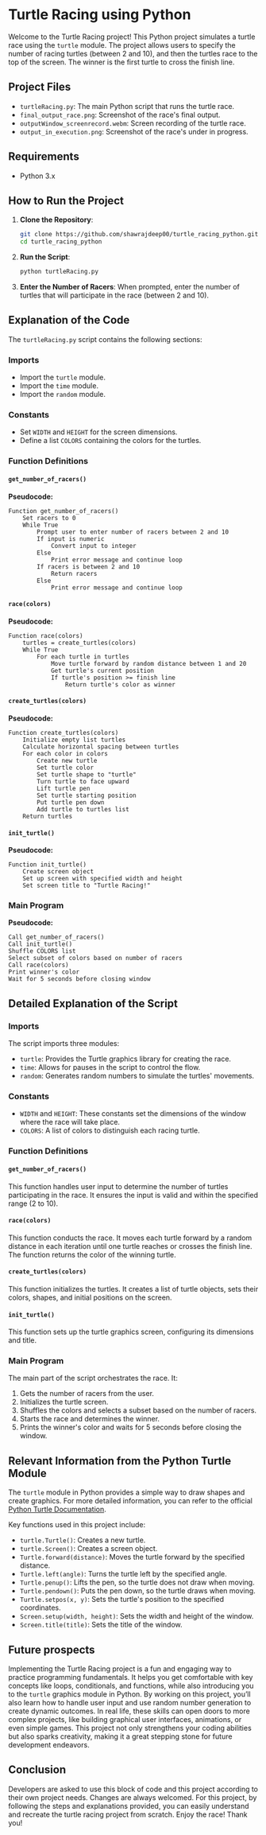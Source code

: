 # Turtle Racing using Python

Welcome to the Turtle Racing project! This Python project simulates a turtle race using the `turtle` module. The project allows users to specify the number of racing turtles (between 2 and 10), and then the turtles race to the top of the screen. The winner is the first turtle to cross the finish line.

## Project Files

- `turtleRacing.py`: The main Python script that runs the turtle race.
- `final_output_race.png`: Screenshot of the race's final output.
- `outputWindow_screenrecord.webm`: Screen recording of the turtle race.
- `output_in_execution.png`: Screenshot of the race's under in progress.

## Requirements

- Python 3.x

## How to Run the Project

1. **Clone the Repository**:
   ```sh
   git clone https://github.com/shawrajdeep00/turtle_racing_python.git
   cd turtle_racing_python
   ```

2. **Run the Script**:
   ```sh
   python turtleRacing.py
   ```

3. **Enter the Number of Racers**:
   When prompted, enter the number of turtles that will participate in the race (between 2 and 10).

## Explanation of the Code

The `turtleRacing.py` script contains the following sections:

### Imports

- Import the `turtle` module.
- Import the `time` module.
- Import the `random` module.

### Constants

- Set `WIDTH` and `HEIGHT` for the screen dimensions.
- Define a list `COLORS` containing the colors for the turtles.

### Function Definitions

#### `get_number_of_racers()`

**Pseudocode:**

```
Function get_number_of_racers()
    Set racers to 0
    While True
        Prompt user to enter number of racers between 2 and 10
        If input is numeric
            Convert input to integer
        Else
            Print error message and continue loop
        If racers is between 2 and 10
            Return racers
        Else
            Print error message and continue loop
```

#### `race(colors)`

**Pseudocode:**

```
Function race(colors)
    turtles = create_turtles(colors)
    While True
        For each turtle in turtles
            Move turtle forward by random distance between 1 and 20
            Get turtle's current position
            If turtle's position >= finish line
                Return turtle's color as winner
```

#### `create_turtles(colors)`

**Pseudocode:**

```
Function create_turtles(colors)
    Initialize empty list turtles
    Calculate horizontal spacing between turtles
    For each color in colors
        Create new turtle
        Set turtle color
        Set turtle shape to "turtle"
        Turn turtle to face upward
        Lift turtle pen
        Set turtle starting position
        Put turtle pen down
        Add turtle to turtles list
    Return turtles
```

#### `init_turtle()`

**Pseudocode:**

```
Function init_turtle()
    Create screen object
    Set up screen with specified width and height
    Set screen title to "Turtle Racing!"
```

### Main Program

**Pseudocode:**

```
Call get_number_of_racers()
Call init_turtle()
Shuffle COLORS list
Select subset of colors based on number of racers
Call race(colors)
Print winner's color
Wait for 5 seconds before closing window
```

## Detailed Explanation of the Script

### Imports

The script imports three modules:
- `turtle`: Provides the Turtle graphics library for creating the race.
- `time`: Allows for pauses in the script to control the flow.
- `random`: Generates random numbers to simulate the turtles' movements.

### Constants

- `WIDTH` and `HEIGHT`: These constants set the dimensions of the window where the race will take place.
- `COLORS`: A list of colors to distinguish each racing turtle.

### Function Definitions

#### `get_number_of_racers()`

This function handles user input to determine the number of turtles participating in the race. It ensures the input is valid and within the specified range (2 to 10).

#### `race(colors)`

This function conducts the race. It moves each turtle forward by a random distance in each iteration until one turtle reaches or crosses the finish line. The function returns the color of the winning turtle.

#### `create_turtles(colors)`

This function initializes the turtles. It creates a list of turtle objects, sets their colors, shapes, and initial positions on the screen.

#### `init_turtle()`

This function sets up the turtle graphics screen, configuring its dimensions and title.

### Main Program

The main part of the script orchestrates the race. It:
1. Gets the number of racers from the user.
2. Initializes the turtle screen.
3. Shuffles the colors and selects a subset based on the number of racers.
4. Starts the race and determines the winner.
5. Prints the winner's color and waits for 5 seconds before closing the window.

## Relevant Information from the Python Turtle Module

The `turtle` module in Python provides a simple way to draw shapes and create graphics. For more detailed information, you can refer to the official [Python Turtle Documentation](https://docs.python.org/3/library/turtle.html).

Key functions used in this project include:
- `turtle.Turtle()`: Creates a new turtle.
- `turtle.Screen()`: Creates a screen object.
- `Turtle.forward(distance)`: Moves the turtle forward by the specified distance.
- `Turtle.left(angle)`: Turns the turtle left by the specified angle.
- `Turtle.penup()`: Lifts the pen, so the turtle does not draw when moving.
- `Turtle.pendown()`: Puts the pen down, so the turtle draws when moving.
- `Turtle.setpos(x, y)`: Sets the turtle's position to the specified coordinates.
- `Screen.setup(width, height)`: Sets the width and height of the window.
- `Screen.title(title)`: Sets the title of the window.

## Future prospects
Implementing the Turtle Racing project is a fun and engaging way to practice programming fundamentals. It helps you get comfortable with key concepts like loops, conditionals, and functions, while also introducing you to the `turtle` graphics module in Python. By working on this project, you’ll also learn how to handle user input and use random number generation to create dynamic outcomes. In real life, these skills can open doors to more complex projects, like building graphical user interfaces, animations, or even simple games. This project not only strengthens your coding abilities but also sparks creativity, making it a great stepping stone for future development endeavors.

## Conclusion
Developers are asked to use this block of code and this project according to their own project needs. Changes are always welcomed.
For this project, by following the steps and explanations provided, you can easily understand and recreate the turtle racing project from scratch. Enjoy the race!
Thank you!
